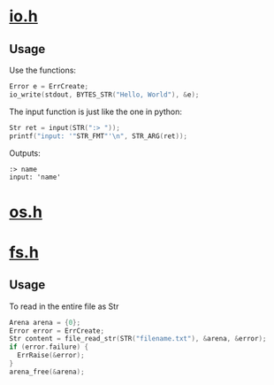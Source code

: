 # [io.h](https://github.com/Code-Nycticebus/clib/blob/main/src/os/io.h)
## Usage
Use the functions:
```c
Error e = ErrCreate;
io_write(stdout, BYTES_STR("Hello, World"), &e);
```

The input function is just like the one in python:
```c
Str ret = input(STR(":> "));
printf("input: '"STR_FMT"'\n", STR_ARG(ret));
```
Outputs:
```console
:> name
input: 'name'
```
# [os.h](https://github.com/Code-Nycticebus/clib/blob/main/src/os/os.h)
# [fs.h](https://github.com/Code-Nycticebus/clib/blob/main/src/os/fs.h)
## Usage
To read in the entire file as Str
```c
Arena arena = {0};
Error error = ErrCreate;
Str content = file_read_str(STR("filename.txt"), &arena, &error);
if (error.failure) {
  ErrRaise(&error);
}
arena_free(&arena);
```
